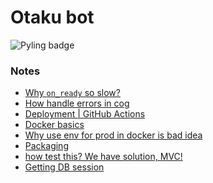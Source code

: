 # Otaku bot

<p align="left">
  <img src="https://github.com/lusm554/voice-bot-otaku/actions/workflows/pylint.yml/badge.svg" alt="Pyling badge">
</p>


### Notes

- [Why `on_ready` so slow?](https://docs.pycord.dev/en/stable/intents.html#why-does-on-ready-take-so-long-to-fire)
- [How handle errors in cog](https://guide.pycord.dev/popular-topics/error-handling#per-cog-handling)
- [Deployment | GitHub Actions](https://docs.github.com/en/actions/deployment)
- [Docker basics](https://docs.docker.com/get-started/02_our_app/)
- [Why use env for prod in docker is bad idea](https://blog.diogomonica.com//2017/03/27/why-you-shouldnt-use-env-variables-for-secret-data/)
- [Packaging](https://docs.github.com/en/actions/publishing-packages/about-packaging-with-github-actions)
- [how test this? We have solution, MVC!](https://en.wikipedia.org/wiki/Model%E2%80%93view%E2%80%93controller)
- [Getting DB session](https://stackoverflow.com/a/18979314)
